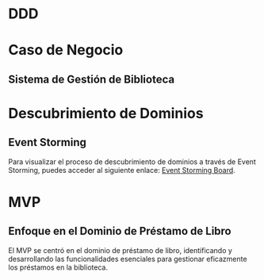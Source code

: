 # DDD

# Caso de Negocio

## Sistema de Gestión de Biblioteca

# Descubrimiento de Dominios

## Event Storming

Para visualizar el proceso de descubrimiento de dominios a través de Event Storming, puedes acceder al siguiente enlace: [Event Storming Board](https://miro.com/app/board/uXjVKfoVCzU=/?share_link_id=245273463543).

# MVP

## Enfoque en el Dominio de Préstamo de Libro

El MVP se centró en el dominio de préstamo de libro, identificando y desarrollando las funcionalidades esenciales para gestionar eficazmente los préstamos en la biblioteca.




